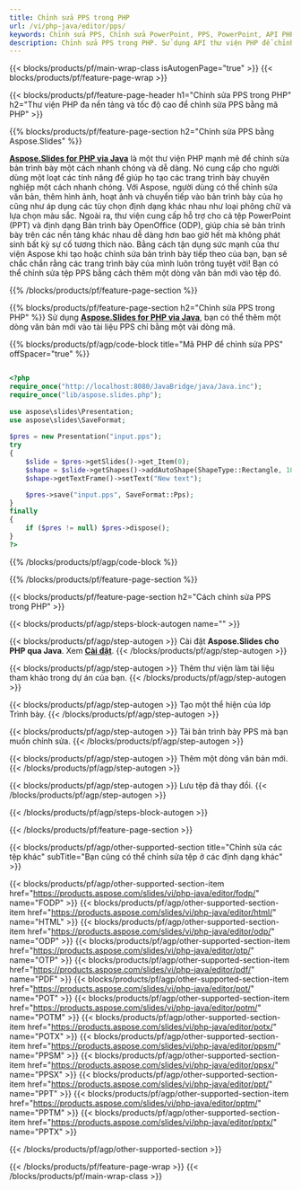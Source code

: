 ```yaml
---
title: Chỉnh sửa PPS trong PHP
url: /vi/php-java/editor/pps/
keywords: Chỉnh sửa PPS, Chỉnh sửa PowerPoint, PPS, PowerPoint, API PHP, Thư viện PHP
description: Chỉnh sửa PPS trong PHP. Sử dụng API thư viện PHP để chỉnh sửa tệp PPS
---
```


{{< blocks/products/pf/main-wrap-class isAutogenPage="true" >}}
{{< blocks/products/pf/feature-page-wrap >}}

{{< blocks/products/pf/feature-page-header h1="Chỉnh sửa PPS trong PHP" h2="Thư viện PHP đa nền tảng và tốc độ cao để chỉnh sửa PPS bằng mã PHP" >}}

{{% blocks/products/pf/feature-page-section h2="Chỉnh sửa PPS bằng Aspose.Slides" %}}

[**Aspose.Slides for PHP via Java**](https://products.aspose.com/slides/vi/php-java/) là một thư viện PHP mạnh mẽ để chỉnh sửa bản trình bày một cách nhanh chóng và dễ dàng. Nó cung cấp cho người dùng một loạt các tính năng để giúp họ tạo các trang trình bày chuyên nghiệp một cách nhanh chóng. Với Aspose, người dùng có thể chỉnh sửa văn bản, thêm hình ảnh, hoạt ảnh và chuyển tiếp vào bản trình bày của họ cũng như áp dụng các tùy chọn định dạng khác nhau như loại phông chữ và lựa chọn màu sắc. Ngoài ra, thư viện cung cấp hỗ trợ cho cả tệp PowerPoint (PPT) và định dạng Bản trình bày OpenOffice (ODP), giúp chia sẻ bản trình bày trên các nền tảng khác nhau dễ dàng hơn bao giờ hết mà không phát sinh bất kỳ sự cố tương thích nào. Bằng cách tận dụng sức mạnh của thư viện Aspose khi tạo hoặc chỉnh sửa bản trình bày tiếp theo của bạn, bạn sẽ chắc chắn rằng các trang trình bày của mình luôn trông tuyệt vời!
Bạn có thể chỉnh sửa tệp PPS bằng cách thêm một dòng văn bản mới vào tệp đó. 

{{% /blocks/products/pf/feature-page-section %}}

{{% blocks/products/pf/feature-page-section  h2="Chỉnh sửa PPS trong PHP" %}}
Sử dụng [**Aspose.Slides for PHP via Java**](https://products.aspose.com/slides/vi/php-java/), bạn có thể thêm một dòng văn bản mới vào tài liệu PPS chỉ bằng một vài dòng mã.

{{% blocks/products/pf/agp/code-block title="Mã PHP để chỉnh sửa PPS" offSpacer="true" %}}

```php

<?php
require_once("http://localhost:8080/JavaBridge/java/Java.inc");
require_once("lib/aspose.slides.php");
 
use aspose\slides\Presentation;
use aspose\slides\SaveFormat;
 
$pres = new Presentation("input.pps");
try
{
    $slide = $pres->getSlides()->get_Item(0);     
    $shape = $slide->getShapes()->addAutoShape(ShapeType::Rectangle, 10, 10, 100, 50);
    $shape->getTextFrame()->setText("New text");

    $pres->save("input.pps", SaveFormat::Pps);
}
finally
{
    if ($pres != null) $pres->dispose();
}
?>
```
{{% /blocks/products/pf/agp/code-block %}}

{{% /blocks/products/pf/feature-page-section %}}

{{< blocks/products/pf/feature-page-section  h2="Cách chỉnh sửa PPS trong PHP" >}}

{{< blocks/products/pf/agp/steps-block-autogen name="" >}}


{{< blocks/products/pf/agp/step-autogen >}}
Cài đặt **Aspose.Slides cho PHP qua Java**. Xem [**Cài đặt**](https://docs.aspose.com/slides/php-java/installation/).
{{< /blocks/products/pf/agp/step-autogen >}}

{{< blocks/products/pf/agp/step-autogen >}}
Thêm thư viện làm tài liệu tham khảo trong dự án của bạn.
{{< /blocks/products/pf/agp/step-autogen >}}

{{< blocks/products/pf/agp/step-autogen >}}
Tạo một thể hiện của lớp Trình bày.
{{< /blocks/products/pf/agp/step-autogen >}}

{{< blocks/products/pf/agp/step-autogen >}}
Tải bản trình bày PPS mà bạn muốn chỉnh sửa.
{{< /blocks/products/pf/agp/step-autogen >}}

{{< blocks/products/pf/agp/step-autogen >}}
Thêm một dòng văn bản mới.
{{< /blocks/products/pf/agp/step-autogen >}}

{{< blocks/products/pf/agp/step-autogen >}}
Lưu tệp đã thay đổi.
{{< /blocks/products/pf/agp/step-autogen >}}

{{< /blocks/products/pf/agp/steps-block-autogen >}}


{{< /blocks/products/pf/feature-page-section >}}

{{< blocks/products/pf/agp/other-supported-section title="Chỉnh sửa các tệp khác" subTitle="Bạn cũng có thể chỉnh sửa tệp ở các định dạng khác" >}}

{{< blocks/products/pf/agp/other-supported-section-item href="https://products.aspose.com/slides/vi/php-java/editor/fodp/" name="FODP" >}}
{{< blocks/products/pf/agp/other-supported-section-item href="https://products.aspose.com/slides/vi/php-java/editor/html/" name="HTML" >}}
{{< blocks/products/pf/agp/other-supported-section-item href="https://products.aspose.com/slides/vi/php-java/editor/odp/" name="ODP" >}}
{{< blocks/products/pf/agp/other-supported-section-item href="https://products.aspose.com/slides/vi/php-java/editor/otp/" name="OTP" >}}
{{< blocks/products/pf/agp/other-supported-section-item href="https://products.aspose.com/slides/vi/php-java/editor/pdf/" name="PDF" >}}
{{< blocks/products/pf/agp/other-supported-section-item href="https://products.aspose.com/slides/vi/php-java/editor/pot/" name="POT" >}}
{{< blocks/products/pf/agp/other-supported-section-item href="https://products.aspose.com/slides/vi/php-java/editor/potm/" name="POTM" >}}
{{< blocks/products/pf/agp/other-supported-section-item href="https://products.aspose.com/slides/vi/php-java/editor/potx/" name="POTX" >}}
{{< blocks/products/pf/agp/other-supported-section-item href="https://products.aspose.com/slides/vi/php-java/editor/ppsm/" name="PPSM" >}}
{{< blocks/products/pf/agp/other-supported-section-item href="https://products.aspose.com/slides/vi/php-java/editor/ppsx/" name="PPSX" >}}
{{< blocks/products/pf/agp/other-supported-section-item href="https://products.aspose.com/slides/vi/php-java/editor/ppt/" name="PPT" >}}
{{< blocks/products/pf/agp/other-supported-section-item href="https://products.aspose.com/slides/vi/php-java/editor/pptm/" name="PPTM" >}}
{{< blocks/products/pf/agp/other-supported-section-item href="https://products.aspose.com/slides/vi/php-java/editor/pptx/" name="PPTX" >}}


{{< /blocks/products/pf/agp/other-supported-section >}}

{{< /blocks/products/pf/feature-page-wrap >}}
{{< /blocks/products/pf/main-wrap-class >}}